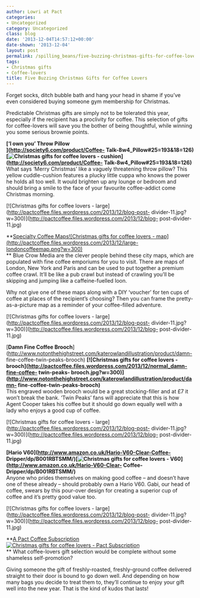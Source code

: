 ```yaml
---
author: Lowri at Pact
categories:
- Uncategorized
category: Uncategorized
class: blog
date: '2013-12-04T14:57:12+00:00'
date-shown: '2013-12-04'
layout: post
permalink: /spilling_beans/five-buzzing-christmas-gifts-for-coffee-lovers
tags:
- Christmas gifts
- Coffee-lovers
title: Five Buzzing Christmas Gifts for Coffee Lovers
---
```


Forget socks, ditch bubble bath and hang your head in shame if you’ve even
considered buying someone gym membership for Christmas.

Predictable Christmas gifts are simply not to be tolerated this year,
especially if the recipient has a proclivity for coffee. This selection of
gifts for coffee-lovers will save you the bother of being thoughtful, while
winning you some serious brownie points.

**[‘I own you’ Throw Pillow  
](http://society6.com/product/Coffee-
Talk-8w4_Pillow#25=193&18=126)[![Christmas gifts for coffee lovers -
cushion](http://pactcoffee.files.wordpress.com/2013/12/3693050_7195346-plwfr2_l.jpg?w=300)](http://society6.com/product/Coffee-
Talk-8w4_Pillow#25=193&18=126)** What says ‘Merry Christmas’ like a vaguely
threatening throw pillow? This yellow cuddle-cushion features a plucky little
cuppa who knows the power he holds all too well. It would brighten up any
lounge or bedroom and should bring a smile to the face of your favourite
coffee-addict come Christmas morning.

[![Christmas gifts for coffee lovers -
large](http://pactcoffee.files.wordpress.com/2013/12/blog-post-
divider-11.jpg?w=300)](http://pactcoffee.files.wordpress.com/2013/12/blog-
post-divider-11.jpg)

**[Specialty Coffee Maps](http://bluecrowmedia.bigcartel.com/)[![Christmas
gifts for coffee lovers -
map](http://pactcoffee.files.wordpress.com/2013/12/large-
londoncoffeemap.png?w=300)](http://bluecrowmedia.bigcartel.com/)  
** Blue Crow Media are the clever people behind these city maps, which are
populated with fine coffee emporiums for you to visit. There are maps of
London, New York and Paris and can be used to put together a premium coffee
crawl. It’ll be like a pub crawl but instead of crawling you’ll be skipping
and jumping like a caffeine-fuelled loon.

Why not give one of these maps along with a DIY ‘voucher’ for ten cups of
coffee at places of the recipient’s choosing? Then you can frame the pretty-
as-a-picture map as a reminder of your coffee-filled adventure.

[![Christmas gifts for coffee lovers -
large](http://pactcoffee.files.wordpress.com/2013/12/blog-post-
divider-11.jpg?w=300)](http://pactcoffee.files.wordpress.com/2013/12/blog-
post-divider-11.jpg)

[**Damn Fine Coffee
Brooch**](http://www.notonthehighstreet.com/katerowlandillustration/product/damn-
fine-coffee-twin-peaks-brooch) **[![Christmas gifts for coffee lovers -
brooch](http://pactcoffee.files.wordpress.com/2013/12/normal_damn-fine-coffee-
twin-peaks-
brooch.jpg?w=300)](http://www.notonthehighstreet.com/katerowlandillustration/product/damn-
fine-coffee-twin-peaks-brooch)**  
This engraved wooden brooch would be a great stocking-filler and at £7 it
won’t break the bank. ‘Twin Peaks’ fans will appreciate that this is how Agent
Cooper takes his coffee but it should go down equally well with a lady who
enjoys a good cup of coffee.

[![Christmas gifts for coffee lovers -
large](http://pactcoffee.files.wordpress.com/2013/12/blog-post-
divider-11.jpg?w=300)](http://pactcoffee.files.wordpress.com/2013/12/blog-
post-divider-11.jpg)

**[Hario V60](http://www.amazon.co.uk/Hario-V60-Clear-Coffee-
Dripper/dp/B001RBTSMM/)[![Christmas gifts for coffee lovers -
V60](http://pactcoffee.files.wordpress.com/2013/12/v60.jpg)](http://www.amazon.co.uk/Hario-V60-Clear-
Coffee-Dripper/dp/B001RBTSMM/)**  
Anyone who prides themselves on making good coffee – and doesn’t have one of
these already – should probably own a Hario V60. Gabi, our head of coffee,
swears by this pour-over design for creating a superior cup of coffee and it’s
pretty good value too.

[![Christmas gifts for coffee lovers -
large](http://pactcoffee.files.wordpress.com/2013/12/blog-post-
divider-11.jpg?w=300)](http://pactcoffee.files.wordpress.com/2013/12/blog-
post-divider-11.jpg)

**[A Pact Coffee
Subscription](https://www.pactcoffee.com/gifts/new)[![Christmas gifts for
coffee lovers - Pact
Subscription](http://pactcoffee.files.wordpress.com/2013/11/logo1.png?w=300)](https://www.pactcoffee.com/gifts/new)  
** What coffee-lovers gift selection would be complete without some shameless
self-promotion?

Giving someone the gift of freshly-roasted, freshly-ground coffee delivered
straight to their door is bound to go down well. And depending on how many
bags you decide to treat them to, they’ll continue to enjoy your gift well
into the new year. That is the kind of kudos that lasts!
